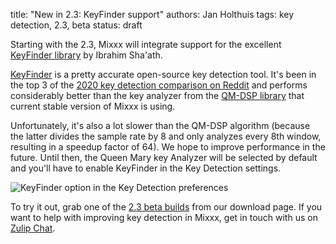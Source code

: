 title: "New in 2.3: KeyFinder support"
authors: Jan Holthuis
tags: key detection, 2.3, beta
status: draft

Starting with the 2.3, Mixxx will integrate support for the excellent [KeyFinder library](https://github.com/mixxxdj/libKeyFinder) by Ibrahim Sha'ath.

[KeyFinder](http://www.ibrahimshaath.co.uk/keyfinder/) is a pretty accurate open-source key detection tool.
It's been in the top 3 of the [2020 key detection comparison on Reddit](https://www.reddit.com/r/DJs/comments/hwlzyt/key_detection_comparison_2020/) and performs considerably better than the key analyzer from the [QM-DSP library](https://code.soundsoftware.ac.uk/projects/qm-dsp) that current stable version of Mixxx is using.

Unfortunately, it's also a lot slower than the QM-DSP algorithm (because the latter divides the sample rate by 8 and only analyzes every 8th window, resulting in a speedup factor of 64).
We hope to improve performance in the future.
Until then, the Queen Mary key Analyzer will be selected by default and you'll have to enable KeyFinder in the Key Detection settings.

![KeyFinder option in the Key Detection preferences]({static}/images/news/keyfinder-key-detection.png)

To try it out, grab one of the [2.3 beta builds](/download#unstable) from our download page.
If you want to help with improving key detection in Mixxx, get in touch with us on [Zulip Chat](https://mixxx.zulipchat.com/#narrow/stream/109171-development/topic/KeyFinder).
